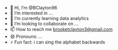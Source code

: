 - 👋 Hi, I’m @BClayton96
- 👀 I’m interested in ...
- 🌱 I’m currently learning data analytics
- 💞️ I’m looking to collaborate on ...
- 📫 How to reach me brooketclayton3@gmail.com
- 😄 Pronouns: ...
- ⚡ Fun fact: i can sing the alphabet backwards

<!---
BClayton96/BClayton96 is a ✨ special ✨ repository because its `README.md` (this file) appears on your GitHub profile.
You can click the Preview link to take a look at your changes.
--->

